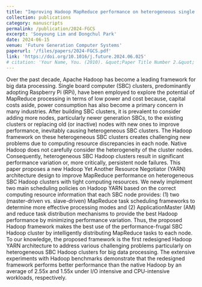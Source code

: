 ```yaml
---
title: "Improving Hadoop MapReduce performance on heterogeneous single board computer clusters"
collection: publications
category: manuscripts
permalink: /publication/2024-FGCS
excerpt: 'Sooyoung Lim and Dongchul Park'
date: 2024-06-15
venue: 'Future Generation Computer Systems'
paperurl: '/files/papers/2024-FGCS.pdf'
link: 'https://doi.org/10.1016/j.future.2024.06.025'
# citation: 'Your Name, You. (2010). &quot;Paper Title Number 2.&quot; <i>Journal 1</i>. 1(2).'
---
```


Over the past decade, Apache Hadoop has become a leading framework for big data processing. Single board computer (SBC) clusters, predominantly adopting Raspberry Pi (RPi), have been employed to explore the potential of MapReduce processing in terms of low power and cost because, capital costs aside, power consumption has also become a primary concern in many industries. After building SBC clusters, it is prevalent to consider adding more nodes, particularly newer generation SBCs, to the existing clusters or replacing old (or inactive) nodes with new ones to improve performance, inevitably causing heterogeneous SBC clusters. The Hadoop framework on these heterogeneous SBC clusters creates challenging new problems due to computing resource discrepancies in each node. Native Hadoop does not carefully consider the heterogeneity of the cluster nodes. Consequently, heterogeneous SBC Hadoop clusters result in significant performance variation or, more critically, persistent node failures. This paper proposes a new Hadoop Yet Another Resource Negotiator (YARN) architecture design to improve MapReduce performance on heterogeneous SBC Hadoop clusters with tight computing resources. We newly implement two main scheduling policies on Hadoop YARN based on the correct computing resource information that each SBC node provides: (1) two (master-driven vs. slave-driven) MapReduce task scheduling frameworks to determine more effective processing modes and (2) ApplicationMaster (AM) and reduce task distribution mechanisms to provide the best Hadoop performance by minimizing performance variation. Thus, the proposed Hadoop framework makes the best use of the performance-frugal SBC Hadoop cluster by intelligently distributing MapReduce tasks to each node. To our knowledge, the proposed framework is the first redesigned Hadoop YARN architecture to address various challenging problems particularly on heterogeneous SBC Hadoop clusters for big data processing. The extensive experiments with Hadoop benchmarks demonstrate that the redesigned framework performs better performance than the native Hadoop by an average of 2.55x and 1.55x under I/O intensive and CPU-intensive workloads, respectively.

